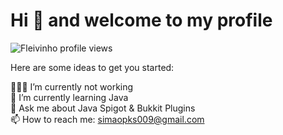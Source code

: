 # Hi 👋 and welcome to my profile 
<p align="left"><img src="https://komarev.com/ghpvc/?username=simaodiazz&color=brightgreen" alt="Fleivinho profile views" /> </p>

Here are some ideas to get you started:

👨🏻‍💻 I’m currently not working
<br/>
🌱 I’m currently learning Java
<br/>
💬 Ask me about Java Spigot & Bukkit Plugins
<br/>
📫 How to reach me: simaopks009@gmail.com
<br/>
